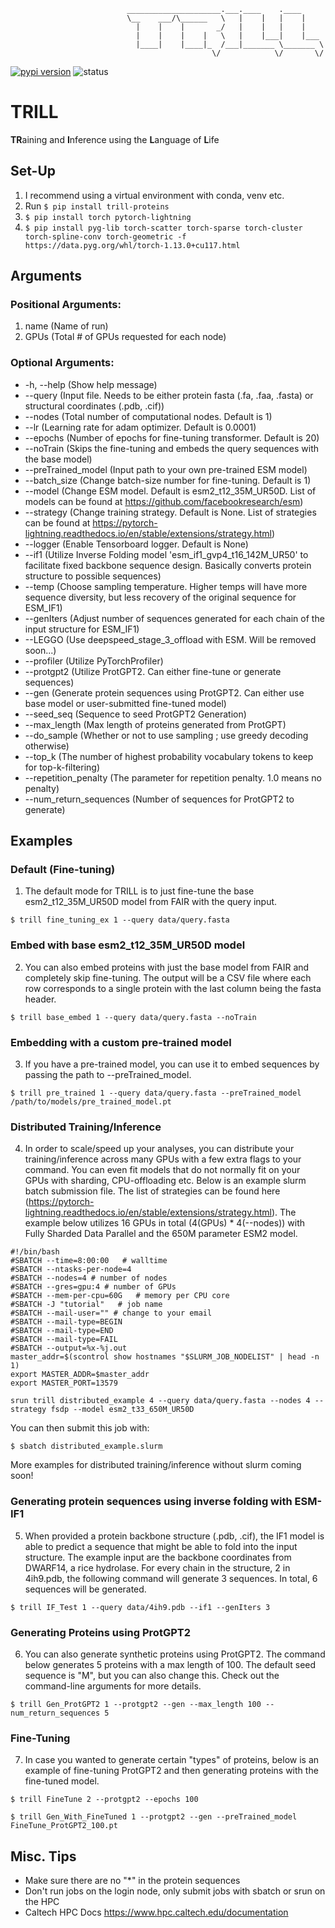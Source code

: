                               _____________________.___.____    .____     
                              \__    ___/\______   \   |    |   |    |    
                                |    |    |       _/   |    |   |    |    
                                |    |    |    |   \   |    |___|    |___ 
                                |____|    |____|_  /___|_______ \_______ \
                                                 \/            \/       \/

[![pypi version](https://img.shields.io/pypi/v/trill-proteins)](https://pypi.org/project/trill-proteins)
![status](https://github.com/martinez-zacharya/TRILL/workflows/CI/badge.svg)
# TRILL
**TR**aining and **I**nference using the **L**anguage of **L**ife

## Set-Up
1. I recommend using a virtual environment with conda, venv etc.
2. Run ```$ pip install trill-proteins```
3. ```$ pip install torch pytorch-lightning```
4. ```$ pip install pyg-lib torch-scatter torch-sparse torch-cluster torch-spline-conv torch-geometric -f https://data.pyg.org/whl/torch-1.13.0+cu117.html```

## Arguments

### Positional Arguments:
1. name (Name of run)
2. GPUs (Total # of GPUs requested for each node)

### Optional Arguments:
- -h, --help (Show help message)
- --query (Input file. Needs to be either protein fasta (.fa, .faa, .fasta) or structural coordinates (.pdb, .cif))
- --nodes (Total number of computational nodes. Default is 1)
- --lr (Learning rate for adam optimizer. Default is 0.0001)
- --epochs (Number of epochs for fine-tuning transformer. Default is 20)
- --noTrain (Skips the fine-tuning and embeds the query sequences with the base model)
- --preTrained_model (Input path to your own pre-trained ESM model)
- --batch_size (Change batch-size number for fine-tuning. Default is 1)
- --model (Change ESM model. Default is esm2_t12_35M_UR50D. List of models can be found at https://github.com/facebookresearch/esm)
- --strategy (Change training strategy. Default is None. List of strategies can be found at https://pytorch-lightning.readthedocs.io/en/stable/extensions/strategy.html)
- --logger (Enable Tensorboard logger. Default is None)
- --if1 (Utilize Inverse Folding model 'esm_if1_gvp4_t16_142M_UR50' to facilitate fixed backbone sequence design. Basically converts protein structure to possible sequences)
- --temp (Choose sampling temperature. Higher temps will have more sequence diversity, but less recovery of the original sequence for ESM_IF1)
- --genIters (Adjust number of sequences generated for each chain of the input structure for ESM_IF1)
- --LEGGO (Use deepspeed_stage_3_offload with ESM. Will be removed soon...)
- --profiler (Utilize PyTorchProfiler)
- --protgpt2 (Utilize ProtGPT2. Can either fine-tune or generate sequences)
- --gen (Generate protein sequences using ProtGPT2. Can either use base model or user-submitted fine-tuned model)
- --seed_seq (Sequence to seed ProtGPT2 Generation)
- --max_length (Max length of proteins generated from ProtGPT)
- --do_sample (Whether or not to use sampling ; use greedy decoding otherwise)
- --top_k (The number of highest probability vocabulary tokens to keep for top-k-filtering)
- --repetition_penalty (The parameter for repetition penalty. 1.0 means no penalty)
- --num_return_sequences (Number of sequences for ProtGPT2 to generate)

## Examples

### Default (Fine-tuning)
  1. The default mode for TRILL is to just fine-tune the base esm2_t12_35M_UR50D model from FAIR with the query input.
  ```
  $ trill fine_tuning_ex 1 --query data/query.fasta
  ```
### Embed with base esm2_t12_35M_UR50D model
  2. You can also embed proteins with just the base model from FAIR and completely skip fine-tuning. The output will be a CSV file where each row corresponds to a single protein with the last column being the fasta header.
  ```
  $ trill base_embed 1 --query data/query.fasta --noTrain
  ```
### Embedding with a custom pre-trained model
  3. If you have a pre-trained model, you can use it to embed sequences by passing the path to --preTrained_model. 
  ```
  $ trill pre_trained 1 --query data/query.fasta --preTrained_model /path/to/models/pre_trained_model.pt
  ```
### Distributed Training/Inference
  4. In order to scale/speed up your analyses, you can distribute your training/inference across many GPUs with a few extra flags to your command. You can even fit models that do not normally fit on your GPUs with sharding, CPU-offloading etc. Below is an example slurm batch submission file. The list of strategies can be found here (https://pytorch-lightning.readthedocs.io/en/stable/extensions/strategy.html). The example below utilizes 16 GPUs in total (4(GPUs) * 4(--nodes)) with Fully Sharded Data Parallel and the 650M parameter ESM2 model.
  ```shell
  #!/bin/bash
  #SBATCH --time=8:00:00   # walltime
  #SBATCH --ntasks-per-node=4
  #SBATCH --nodes=4 # number of nodes
  #SBATCH --gres=gpu:4 # number of GPUs
  #SBATCH --mem-per-cpu=60G   # memory per CPU core
  #SBATCH -J "tutorial"   # job name
  #SBATCH --mail-user="" # change to your email
  #SBATCH --mail-type=BEGIN
  #SBATCH --mail-type=END
  #SBATCH --mail-type=FAIL
  #SBATCH --output=%x-%j.out
  master_addr=$(scontrol show hostnames "$SLURM_JOB_NODELIST" | head -n 1)
  export MASTER_ADDR=$master_addr
  export MASTER_PORT=13579
  
  srun trill distributed_example 4 --query data/query.fasta --nodes 4 --strategy fsdp --model esm2_t33_650M_UR50D
  ```
  You can then submit this job with:
  ```
  $ sbatch distributed_example.slurm
  ```
  More examples for distributed training/inference without slurm coming soon!
  
### Generating protein sequences using inverse folding with ESM-IF1
  5. When provided a protein backbone structure (.pdb, .cif), the IF1 model is able to predict a sequence that might be able to fold into the input structure. The example input are the backbone coordinates from DWARF14, a rice hydrolase. For every chain in the structure, 2 in 4ih9.pdb, the following command will generate 3 sequences. In total, 6 sequences will be generated.
  ```
  $ trill IF_Test 1 --query data/4ih9.pdb --if1 --genIters 3
  ```
  
### Generating Proteins using ProtGPT2
  6. You can also generate synthetic proteins using ProtGPT2. The command below generates 5 proteins with a max length of 100. The default seed sequence is "M", but you can also change this. Check out the command-line arguments for more details.
  ```
  $ trill Gen_ProtGPT2 1 --protgpt2 --gen --max_length 100 --num_return_sequences 5
  ```
  
### Fine-Tuning
  7. In case you wanted to generate certain "types" of proteins, below is an example of fine-tuning ProtGPT2 and then generating proteins with the fine-tuned model. 
  ```
  $ trill FineTune 2 --protgpt2 --epochs 100
  ```
  ```
  $ trill Gen_With_FineTuned 1 --protgpt2 --gen --preTrained_model FineTune_ProtGPT2_100.pt
  ```

## Misc. Tips

- Make sure there are no "\*" in the protein sequences
- Don't run jobs on the login node, only submit jobs with sbatch or srun on the HPC
- Caltech HPC Docs https://www.hpc.caltech.edu/documentation
